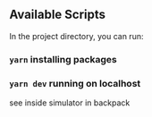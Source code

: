 

## Available Scripts

In the project directory, you can run:

### `yarn` installing packages


### `yarn dev` running on localhost
see inside simulator in backpack
